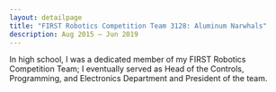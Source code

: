 ```yaml
---
layout: detailpage
title: "FIRST Robotics Competition Team 3128: Aluminum Narwhals"
description: Aug 2015 — Jun 2019
---
```


In high school, I was a dedicated member of my FIRST Robotics Competition Team; I eventually served as Head of the Controls, Programming, and Electronics Department and President of the team.